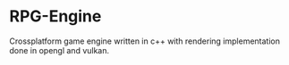 # RPG-Engine
Crossplatform game engine written in c++ with rendering implementation done in opengl and vulkan.
